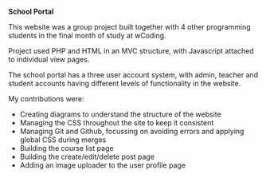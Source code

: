 **School Portal**

This website was a group project built together with 4 other programming students in the final month of study at wCoding.

Project used PHP and HTML in an MVC structure, with Javascript attached to individual view pages.

The school portal has a three user account system, with admin, teacher and student accounts having different levels of functionality
in the website.

My contributions were:
- Creating diagrams to understand the structure of the website
- Managing the CSS throughout the site to keep it consistent
- Managing Git and Github, focussing on avoiding errors and applying global CSS during merges
- Building the course list page
- Building the create/edit/delete post page
- Adding an image uploader to the user profile page
